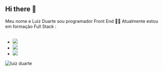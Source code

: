 ## Hi there 👋
Meu nome e Luiz Duarte sou programador Front End 🧑‍💻
Atualmente estou em formação Full Stack :
<br> 
<br> 
- <img src="https://img.shields.io/badge/HTML5-E34F26?style=for-the-badge&logo=html5&logoColor=white"/>
- <img src="https://img.shields.io/badge/CSS3-1572B6?style=for-the-badge&logo=css3&logoColor=white"/>
- <img src="https://img.shields.io/badge/JavaScript-F7DF1E?style=for-the-badge&logo=javascript&logoColor=black"/>

![luiz duarte](https://github-readme-stats.vercel.app/api?username=luizduarte01&show=reviews,discussions_started,discussions_answered,prs_merged,prs_merged_percentage)






